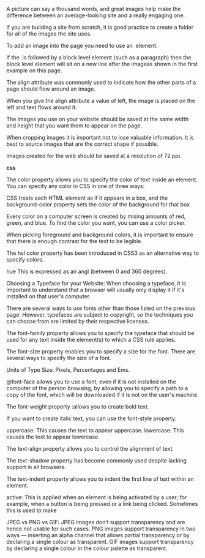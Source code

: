 A picture can say a thousand words, and great images help make the difference between an average-looking site and a really engaging one.

If you are building a site from scratch, it is good practice to create a folder for all of the images
the site uses.

To add an image into the page you need to use an <img> element.

If the <img> is followed by a block level element (such as a paragraph) then the block level element will sit on a new line after the imageas shown in the first example on this page.

The align attribute was commonly used to indicate how the other parts of a page should
flow around an image.

When you give the align attribute a value of left, the image is placed on the left and
text flows around it.

The images you use on your website should be saved at the same width and height that you
want them to appear on the page.

When cropping images it is important not to lose valuable information. It is best to source
images that are the correct shape if possible.

Images created for the web should be saved at a resolution of 72 ppi.



**css**

The color property allows you to specify the color of text inside an element. You can specify any
color in CSS in one of three ways:

CSS treats each HTML element as if it appears in a box, and the background-color property
sets the color of the background for that box.

Every color on a computer screen is created by mixing amounts of red, green, and blue. To find the color you want, you can use a color picker.

When picking foreground and background colors, it is important to ensure that there is enough contrast for the text to be legible.

The hsl color property has been introduced in CSS3 as an alternative way to specify colors.

hue
This is expressed as an angl (between 0 and 360 degrees).


Choosing a Typeface for your Website:
When choosing a typeface, it is important to understand that a browser will usually only display it if it's
installed on that user's computer.

There are several ways to use fonts other than those listed on the previous page. However, typefaces are subject to copyright, so the techniques you can choose from are limited by their respective licenses.

The font-family property allows you to specify the typeface that should be used for any text inside the element(s) to which a CSS rule applies.

The font-size property enables you to specify a size for the font. There are several ways to
specify the size of a font.


Units of Type Size:
Pixels, Percentages and Ems.


@font-face allows you to use a font, even if it is not installed on the computer of the person browsing, by allowing you to specify a path to a copy of the font, which will be downloaded if it is not on the user's machine.

The font-weight property :allows you to create bold text.

If you want to create italic text, you can use the font-style property.

uppercase: This causes the text to appear uppercase.
lowercase: This causes the text to appear lowercase.

The text-align property allows you to control the alignment of text.

The text-shadow property has become commonly used despite lacking support in all browsers.

The text-indent property allows you to indent the first line of text within an element.


active: 
This is applied when an element is being activated by a user; for example, when a button is being
pressed or a link being clicked.
Sometimes this is used to make



JPEG vs PNG vs GIF:
JPEG images don’t support transparency and are hence not usable for such cases.
PNG images support transparency in two ways — inserting an alpha channel that allows partial transparency or by declaring a single colour as transparent.
GIF images support transparency by declaring a single colour in the colour palette as transparent.






































